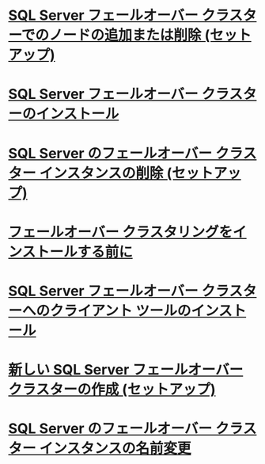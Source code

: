 # [SQL Server フェールオーバー クラスターでのノードの追加または削除 (セットアップ)](add-or-remove-nodes-in-a-sql-server-failover-cluster-setup.md)
# [SQL Server フェールオーバー クラスターのインストール](sql-server-failover-cluster-installation.md)
# [SQL Server のフェールオーバー クラスター インスタンスの削除 (セットアップ)](remove-a-sql-server-failover-cluster-instance-setup.md)
# [フェールオーバー クラスタリングをインストールする前に](before-installing-failover-clustering.md)
# [SQL Server フェールオーバー クラスターへのクライアント ツールのインストール](install-client-tools-on-a-sql-server-failover-cluster.md)
# [新しい SQL Server フェールオーバー クラスターの作成 (セットアップ)](create-a-new-sql-server-failover-cluster-setup.md)
# [SQL Server のフェールオーバー クラスター インスタンスの名前変更](rename-a-sql-server-failover-cluster-instance.md)

